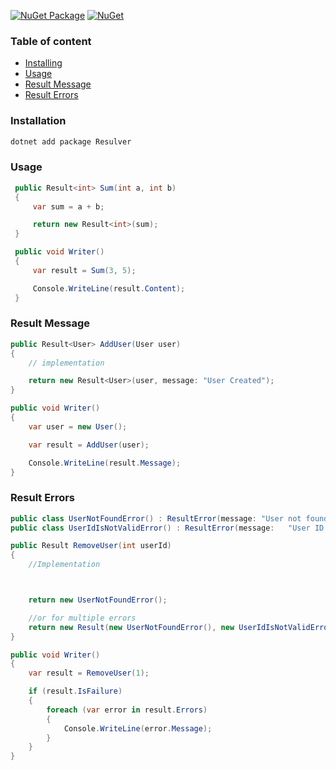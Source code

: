 [![NuGet Package](https://img.shields.io/nuget/v/Resulver)](https://www.nuget.org/packages/Resulver/)
[![NuGet](https://img.shields.io/nuget/dt/Resulver)](https://www.nuget.org/packages/Resulver) 

### Table of content

- [Installing](#Installation)
- [Usage](#Usage)
- [Result Message](#Result-Message)
- [Result Errors](#Result-Errors)

### Installation

  ```bash
  dotnet add package Resulver
  ```

### Usage

   ```csharp
    public Result<int> Sum(int a, int b)
    {
        var sum = a + b;

        return new Result<int>(sum);
    }

    public void Writer()
    {
        var result = Sum(3, 5);

        Console.WriteLine(result.Content);
    } 
   ```

### Result Message

```csharp
public Result<User> AddUser(User user)
{
    // implementation

    return new Result<User>(user, message: "User Created");
}

public void Writer()
{
    var user = new User();

    var result = AddUser(user);

    Console.WriteLine(result.Message);
}
```

### Result Errors

```csharp
public class UserNotFoundError() : ResultError(message: "User not found");
public class UserIdIsNotValidError() : ResultError(message:   "User ID is not valid");

public Result RemoveUser(int userId)
{
    //Implementation



    return new UserNotFoundError();

    //or for multiple errors
    return new Result(new UserNotFoundError(), new UserIdIsNotValidError());
}

public void Writer()
{
    var result = RemoveUser(1);

    if (result.IsFailure)
    {
        foreach (var error in result.Errors)
        {
            Console.WriteLine(error.Message);
        }
    }
}
```
